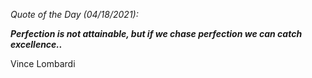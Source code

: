 *Quote of the Day (04/18/2021):*

_**Perfection is not attainable, but if we chase perfection we can catch excellence..**_

Vince Lombardi